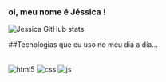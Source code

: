 ### oi, meu nome é Jéssica !

![Jessica GitHub stats](https://github-readme-stats.vercel.app/api?username=jessicarsmos&show_icons=true&theme=radical)

##Tecnologias que eu uso no meu dia a dia...
<div style="display: inline_block"><br/>
<img align="center" alt="html5" src="https://img.shields.io/badge/HTML-239120?style=for-the-badge&logo=html5&logoColor=white"/>
<img align="center" alt="css" src="https://img.shields.io/badge/CSS-239120?&style=for-the-badge&logo=css3&logoColor=white"/>
<img align="center" alt="js" src="https://img.shields.io/badge/JavaScript-F7DF1E?style=for-the-badge&logo=javascript&logoColor=black"/>
</div>
